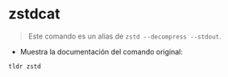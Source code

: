 # zstdcat

> Este comando es un alias de `zstd --decompress --stdout`.

- Muestra la documentación del comando original:

`tldr zstd`
